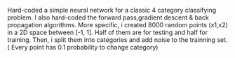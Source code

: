 Hard-coded a simple neural network for a classic 4 category classifying problem. I also hard-coded the forward pass,gradient descent & back propagation algorithms. More specific, i created 8000 random points (x1,x2) in a 2D space between [-1, 1]. Half of them are for testing and half for training. Then, i split them into categories and add noise to the trainning set.( Every point has 0.1 probability to change category)
